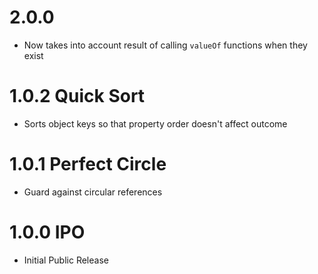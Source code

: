 # 2.0.0

- Now takes into account result of calling `valueOf` functions when they exist

# 1.0.2 Quick Sort

- Sorts object keys so that property order doesn't affect outcome

# 1.0.1 Perfect Circle

- Guard against circular references

# 1.0.0 IPO

- Initial Public Release
